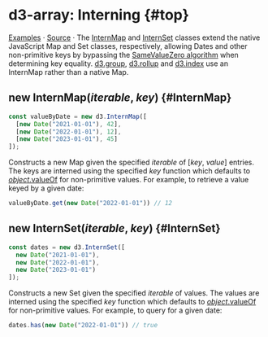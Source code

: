# d3-array: Interning {#top}

[Examples](https://observablehq.com/d/d4c5f6ad343866b9) · [Source](https://github.com/mbostock/internmap/blob/main/src/index.js) · The [InternMap](#InternMap) and [InternSet](#InternSet) classes extend the native JavaScript Map and Set classes, respectively, allowing Dates and other non-primitive keys by bypassing the [SameValueZero algorithm](https://developer.mozilla.org/en-US/docs/Web/JavaScript/Equality_comparisons_and_sameness) when determining key equality. [d3.group](./grouping.md#group), [d3.rollup](./grouping.md#rollup) and [d3.index](./grouping.md#index) use an InternMap rather than a native Map.

## new InternMap(*iterable*, *key*) {#InternMap}

```js
const valueByDate = new d3.InternMap([
  [new Date("2021-01-01"), 42],
  [new Date("2022-01-01"), 12],
  [new Date("2023-01-01"), 45]
]);
```

Constructs a new Map given the specified *iterable* of [*key*, *value*] entries. The keys are interned using the specified *key* function which defaults to [*object*.valueOf](https://developer.mozilla.org/en-US/docs/Web/JavaScript/Reference/Global_Objects/Object/valueOf) for non-primitive values. For example, to retrieve a value keyed by a given date:

```js
valueByDate.get(new Date("2022-01-01")) // 12
```

## new InternSet(*iterable*, *key*) {#InternSet}

```js
const dates = new d3.InternSet([
  new Date("2021-01-01"),
  new Date("2022-01-01"),
  new Date("2023-01-01")
]);
```

Constructs a new Set given the specified *iterable* of values. The values are interned using the specified *key* function which defaults to [*object*.valueOf](https://developer.mozilla.org/en-US/docs/Web/JavaScript/Reference/Global_Objects/Object/valueOf) for non-primitive values. For example, to query for a given date:

```js
dates.has(new Date("2022-01-01")) // true
```
